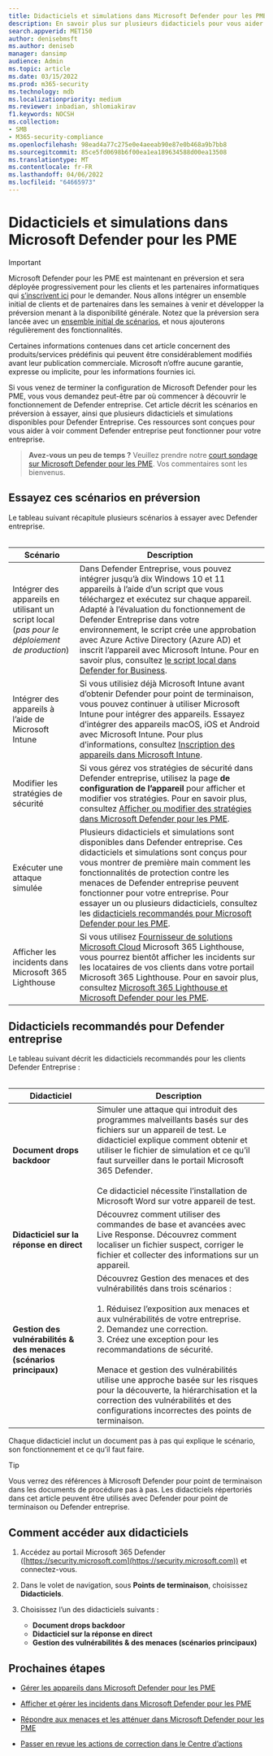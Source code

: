 ```yaml
---
title: Didacticiels et simulations dans Microsoft Defender pour les PME
description: En savoir plus sur plusieurs didacticiels pour vous aider à commencer à utiliser Defender entreprise
search.appverid: MET150
author: denisebmsft
ms.author: deniseb
manager: dansimp
audience: Admin
ms.topic: article
ms.date: 03/15/2022
ms.prod: m365-security
ms.technology: mdb
ms.localizationpriority: medium
ms.reviewer: inbadian, shlomiakirav
f1.keywords: NOCSH
ms.collection:
- SMB
- M365-security-compliance
ms.openlocfilehash: 98ead4a77c275e0e4aeeab90e87e0b468a9b7bb8
ms.sourcegitcommit: 85ce5fd0698b6f00ea1ea189634588d00ea13508
ms.translationtype: MT
ms.contentlocale: fr-FR
ms.lasthandoff: 04/06/2022
ms.locfileid: "64665973"
---
```

# <a name="tutorials-and-simulations-in-microsoft-defender-for-business"></a>Didacticiels et simulations dans Microsoft Defender pour les PME

> [!IMPORTANT]
> Microsoft Defender pour les PME est maintenant en préversion et sera déployée progressivement pour les clients et les partenaires informatiques qui [s’inscrivent ici](https://aka.ms/mdb-preview) pour le demander. Nous allons intégrer un ensemble initial de clients et de partenaires dans les semaines à venir et développer la préversion menant à la disponibilité générale. Notez que la préversion sera lancée avec un [ensemble initial de scénarios](#try-these-preview-scenarios), et nous ajouterons régulièrement des fonctionnalités.
> 
> Certaines informations contenues dans cet article concernent des produits/services prédéfinis qui peuvent être considérablement modifiés avant leur publication commerciale. Microsoft n’offre aucune garantie, expresse ou implicite, pour les informations fournies ici. 

Si vous venez de terminer la configuration de Microsoft Defender pour les PME, vous vous demandez peut-être par où commencer à découvrir le fonctionnement de Defender entreprise. Cet article décrit les scénarios en préversion à essayer, ainsi que plusieurs didacticiels et simulations disponibles pour Defender Entreprise. Ces ressources sont conçues pour vous aider à voir comment Defender entreprise peut fonctionner pour votre entreprise.

>
> **Avez-vous un peu de temps ?**
> Veuillez prendre notre <a href="https://microsoft.qualtrics.com/jfe/form/SV_0JPjTPHGEWTQr4y" target="_blank">court sondage sur Microsoft Defender pour les PME</a>. Vos commentaires sont les bienvenus.
>

## <a name="try-these-preview-scenarios"></a>Essayez ces scénarios en préversion

Le tableau suivant récapitule plusieurs scénarios à essayer avec Defender entreprise. 
<br/><br/>


| Scénario  | Description  |
|---------|---------|
| Intégrer des appareils en utilisant un script local <br/>(*pas pour le déploiement de production*)     | Dans Defender Entreprise, vous pouvez intégrer jusqu’à dix Windows 10 et 11 appareils à l’aide d’un script que vous téléchargez et exécutez sur chaque appareil. Adapté à l’évaluation du fonctionnement de Defender Entreprise dans votre environnement, le script crée une approbation avec Azure Active Directory (Azure AD) et inscrit l’appareil avec Microsoft Intune. Pour en savoir plus, consultez [le script local dans Defender for Business](mdb-onboard-devices.md#local-script-in-defender-for-business).         |
| Intégrer des appareils à l’aide de Microsoft Intune     | Si vous utilisiez déjà Microsoft Intune avant d’obtenir Defender pour point de terminaison, vous pouvez continuer à utiliser Microsoft Intune pour intégrer des appareils. Essayez d’intégrer des appareils macOS, iOS et Android avec Microsoft Intune. Pour plus d’informations, consultez [Inscription des appareils dans Microsoft Intune](/mem/intune/enrollment/device-enrollment).        |
| Modifier les stratégies de sécurité     | Si vous gérez vos stratégies de sécurité dans Defender entreprise, utilisez la page **de configuration de l’appareil** pour afficher et modifier vos stratégies. Pour en savoir plus, consultez [Afficher ou modifier des stratégies dans Microsoft Defender pour les PME](mdb-view-edit-policies.md).        |
| Exécuter une attaque simulée   | Plusieurs didacticiels et simulations sont disponibles dans Defender entreprise. Ces didacticiels et simulations sont conçus pour vous montrer de première main comment les fonctionnalités de protection contre les menaces de Defender entreprise peuvent fonctionner pour votre entreprise. Pour essayer un ou plusieurs didacticiels, consultez les [didacticiels recommandés pour Microsoft Defender pour les PME](#recommended-tutorials-for-defender-for-business).         |
| Afficher les incidents dans Microsoft 365 Lighthouse     | Si vous utilisez [Fournisseur de solutions Microsoft Cloud](/partner-center/enrolling-in-the-csp-program) Microsoft 365 Lighthouse, vous pourrez bientôt afficher les incidents sur les locataires de vos clients dans votre portail Microsoft 365 Lighthouse. Pour en savoir plus, consultez [Microsoft 365 Lighthouse et Microsoft Defender pour les PME](mdb-lighthouse-integration.md).       |


## <a name="recommended-tutorials-for-defender-for-business"></a>Didacticiels recommandés pour Defender entreprise

Le tableau suivant décrit les didacticiels recommandés pour les clients Defender Entreprise :
<br/><br/>


| Didacticiel  | Description  |
|---------|---------|
| **Document drops backdoor**     | Simuler une attaque qui introduit des programmes malveillants basés sur des fichiers sur un appareil de test. Le didacticiel explique comment obtenir et utiliser le fichier de simulation et ce qu’il faut surveiller dans le portail Microsoft 365 Defender. <br/><br/>Ce didacticiel nécessite l’installation de Microsoft Word sur votre appareil de test.   |
| **Didacticiel sur la réponse en direct**     | Découvrez comment utiliser des commandes de base et avancées avec Live Response. Découvrez comment localiser un fichier suspect, corriger le fichier et collecter des informations sur un appareil.   |
| **Gestion des vulnérabilités & des menaces (scénarios principaux)**     | Découvrez Gestion des menaces et des vulnérabilités dans trois scénarios : <br/><br/>1. Réduisez l’exposition aux menaces et aux vulnérabilités de votre entreprise. <br/>2. Demandez une correction. <br/>3. Créez une exception pour les recommandations de sécurité. <br/><br/> Menace et gestion des vulnérabilités utilise une approche basée sur les risques pour la découverte, la hiérarchisation et la correction des vulnérabilités et des configurations incorrectes des points de terminaison.      |

Chaque didacticiel inclut un document pas à pas qui explique le scénario, son fonctionnement et ce qu’il faut faire.

> [!TIP]
> Vous verrez des références à Microsoft Defender pour point de terminaison dans les documents de procédure pas à pas. Les didacticiels répertoriés dans cet article peuvent être utilisés avec Defender pour point de terminaison ou Defender entreprise.

## <a name="how-to-access-the-tutorials"></a>Comment accéder aux didacticiels

1. Accédez au portail Microsoft 365 Defender ([https://security.microsoft.com](https://security.microsoft.com)) et connectez-vous.

2. Dans le volet de navigation, sous **Points de terminaison**, choisissez **Didacticiels**.

3. Choisissez l’un des didacticiels suivants :

   - **Document drops backdoor**
   - **Didacticiel sur la réponse en direct**
   - **Gestion des vulnérabilités & des menaces (scénarios principaux)**

## <a name="next-steps"></a>Prochaines étapes

- [Gérer les appareils dans Microsoft Defender pour les PME](mdb-manage-devices.md)

- [Afficher et gérer les incidents dans Microsoft Defender pour les PME](mdb-view-manage-incidents.md)

- [Répondre aux menaces et les atténuer dans Microsoft Defender pour les PME](mdb-respond-mitigate-threats.md)

- [Passer en revue les actions de correction dans le Centre d’actions](mdb-review-remediation-actions.md)